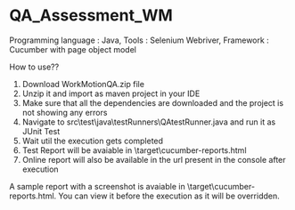# QA_Assessment_WM

Programming language : Java,
Tools : Selenium Webriver,
Framework : Cucumber with page object model

How to use??
1. Download WorkMotionQA.zip file
2. Unzip it and import as maven project in your IDE
3. Make sure that all the dependencies are downloaded and the project is not showing any errors
4. Navigate to src\test\java\testRunners\QAtestRunner.java and run it as JUnit Test
5. Wait util the execution gets completed
6. Test Report will be avaiable in \target\cucumber-reports.html
7. Online report will also be available in the url present in the console after execution


A sample report with a screenshot is avaiable in \target\cucumber-reports.html. You can view it before the execution as it will be overridden.
